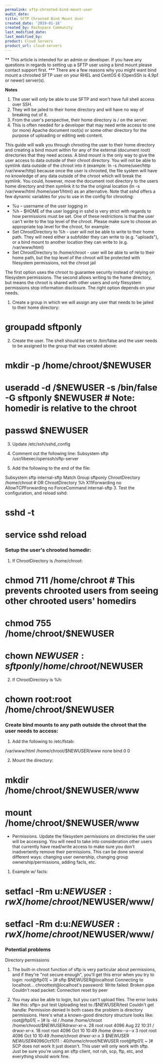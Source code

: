 ```yaml
---
permalink: sftp-chrooted-bind-mount-user
audit_date:
title: SFTP Chrooted Bind Mount User
created_date: '2019-01-18'
created_by: Rackspace Community
last_modified_date: 
last_modified_by: 
product: Cloud Servers
product_url: cloud-servers
---
```


** This article is intended for an admin or developer.  If you have any questions in regards to setting up a SFTP user using a bind mount please contact support first. ***
There are a few reasons why you might want bind mount a chrooted SFTP user on your RHEL and CentOS 6 (OpenSSh is 4.9p1 or newer) server(s).

**Notes**
1. The user will only be able to use SFTP and won't have full shell access over SSH.
2. They will be jailed to their home directory and will have no way of breaking out of it.
3. From the user's perspective, their home directory is / on the server.
4. This is often needed for a developer that may need write access to one (or more) Apache document root(s) or some other directory for the purpose of uploading or editing web content.

This guide will walk you through chrooting the user to their home directory and creating a bind mount within for any of the external (document root) directories that they need access.  A bind mount is the only way to give the user access to data outside of their chroot directory. 
You will not be able to symlink data outside of the chroot into it (example: ln -s /home/user/http /var/www/http) because once the user is chrooted, the file system will have no knowledge of any data outside of the chroot which will break the symlink. You could, however, move the document root directory to the users home directory and then symlink it to the the original location (ln -s /var/www/html /home/user1/html) as an alternative.
Note that sshd offers a few dynamic variables for you to use in the config for chrooting:
* %u – username of the user logging in
* %h – $HOME of the user logging in
sshd is very strict with regards to how permissions must be set. One of these restrictions is that the user can't write to the top level of the chroot.  Please make sure to choose an appropriate top level for the chroot, for example:
* Set ChrootDirectory to %h - user will not be able to write to their home path. They will need either a subfolder they can write to (e.g. "uploads"), or a bind mount to another location they can write to (e.g. /var/www/html)
* Set ChrootDirectory to /home/chroot - user will be able to write to their home path, but the top level of the chroot will be protected with filesystem permissions, not the chroot jail

The first option uses the chroot to guarantee security instead of relying on filesystem permissions. The second allows writing to the home directory, but means the chroot is shared with other users and only filesystem permissions stop information disclosure. The right option depends on your needs.

1. Create a group in which we will assign any user that needs to be jailed to their home directory:

# groupadd sftponly

2. Create the user. The shell should be set to /bin/false and the user needs to be assigned to the group that was created above:

# mkdir -p /home/chroot/$NEWUSER
# useradd -d /$NEWUSER -s /bin/false -G sftponly $NEWUSER    # Note: homedir is relative to the chroot
# passwd $NEWUSER

3. Update /etc/ssh/sshd_config

1. Comment out the following line:
Subsystem       sftp    /usr/libexec/openssh/sftp-server

2. Add the following to the end of the file:

Subsystem     sftp   internal-sftp
Match Group sftponly
ChrootDirectory /home/chroot   # OR     ChrootDirectory %h
X11Forwarding no
AllowTCPForwarding no
ForceCommand internal-sftp
3. Test the configuration, and reload sshd:

# sshd -t
# service sshd reload

### Setup the user's chrooted homedir:

1. If ChrootDirectory is /home/chroot:

# chmod 711 /home/chroot            # This prevents chrooted users from seeing other chrooted users' homedirs
# chmod 755 /home/chroot/$NEWUSER
# chown $NEWUSER:sftponly /home/chroot/$NEWUSER

2. If ChrootDirectory is %h:

# chown root:root /home/chroot/$NEWUSER

### Create bind mounts to any path outside the chroot that the user needs to access:

1. Add the following to /etc/fstab:

/var/www/html   /home/chroot/$NEWUSER/www        none    bind    0 0

2. Mount the directory:

# mkdir /home/chroot/$NEWUSER/www
# mount /home/chroot/$NEWUSER/www

* Permissions.  Update the filesystem permissions on directories the user will be accessing.  You will need to take into consideration other users that currently have read/write access to make sure you don't inadvertently remove their permissions. This can be done several different ways: changing user ownership, changing group ownership/permissions, adding facls, etc.

1. Example w/ facls:

# setfacl -Rm u:$NEWUSER:rwX /home/chroot/$NEWUSER/www/
# setfacl -Rm d:u:$NEWUSER:rwX /home/chroot/$NEWUSER/www/

### Potential problems

Directory permissions

1. The built-in chroot function of sftp is very particular about permissions, and if they're "not secure enough", you'll get this error when you try to login:
root@ftp01[ ~ ]# sftp $NEWUSER@localhost
Connecting to localhost...
chroottest@localhost's password: 
Write failed: Broken pipe
Couldn't read packet: Connection reset by peer

2. You may also be able to login, but you can't upload files.  The error looks like this: 
sftp> put test
Uploading test to /$NEWUSER/test
Couldn't get handle: Permission denied
In both cases the problem is directory permissions.  Here's what a known-good directory structure looks like:
root@ftp01[ ~ ]# ls -ld / /home /home/chroot /home/chroot/$NEWUSERdrwxr-xr-x. 28 root     root     4096 Aug 22 10:31 /
drwxr-xr-x. 18 root     root     4096 Oct 10 10:49 /home
drwx--x--x   3 root     root     4096 Oct 10 10:49 /home/chroot
drwxr-xr-x   3 $NEWUSER $NEWUSER 4096 Oct 10 11:40 /home/chroot/$NEWUSER
root@ftp01[ ~ ]#
SCP does not work
It just doesn't. This user will only work with sftp. Just be sure you're using an sftp client, not rsh, scp, ftp, etc, and everything should work fine.
